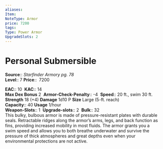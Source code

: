 ```yaml
---
aliases: 
Item:
NoteType: Armor
price: 7200
tags: 
Type: Power Armor
UpgradeSlots: 2
---
```


# Personal Submersible

**Source**:: _Starfinder Armory pg. 78_  
**Level**:: 7
**Price**::  7200  

**EAC**:: 10 
**KAC**:: 14  
**Max Dex Bonus** 2 
**Armor-Check-Penalty**:: -4 
**Speed**:: 20 ft., swim 30 ft.  
**Strength** 18 (+4) **Damage** 1d10 P **Size** Large (5-ft. reach)  
**Capacity**:: 40 **Usage** 1/hour  
**Weapon-Slots**:: 1 
**Upgrade-slots**:: 2 
**Bulk**:: 32  
This bulky, bulbous armor is made of pressure-resistant plates with durable seals. Retractable ridges along the armor’s arms, legs, and back function as fins, providing increased mobility in most fluids. The armor grants you a swim speed and allows you to both breathe underwater and survive the pressure of thick atmospheres and great depths even when your environmental protections are not active.

